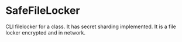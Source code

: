 # SafeFileLocker

CLI filelocker for a class. It has secret sharding implemented. It is a file locker encrypted and in network.  
